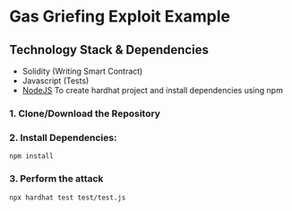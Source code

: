 # Gas Griefing Exploit Example

## Technology Stack & Dependencies

- Solidity (Writing Smart Contract)
- Javascript (Tests)
- [NodeJS](https://nodejs.org/en/) To create hardhat project and install dependencies using npm


### 1. Clone/Download the Repository

### 2. Install Dependencies:
```
npm install
```

### 3. Perform the attack
```
npx hardhat test test/test.js
```